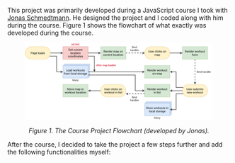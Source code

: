 This project was primarily developed during a JavaScript course I took with [Jonas Schmedtmann](https://twitter.com/jonasschmedtman). He designed the project and I coded along with him during the course. Figure 1 shows the flowchart of what exactly was developed during the course.

<figure>
  <img src="./course-project-flowchart.png" alt="Course Project Flowchart."/>
  <figure-caption>
    <p align=center><i>Figure 1. The Course Project Flowchart (developed by Jonas).</i></p>
  </figure-caption>
</figure>

After the course, I decided to take the project a few steps further and add the following functionalities myself:
<!-- 1. edit any workout -->
<!-- 2. delete a workout -->
<!-- 3. delete all workouts -->
<!-- 4. sort workouts by a certain fields (distance or duration) -->
<!-- 5. rebuild running and cycling objects coming from local storage -->
<!-- 6. better error and confirmation messages -->
<!-- 7. ability to position map to position ALL workouts (important) -->
<!-- 8. ability to draw lines and shapes, instead of points -->
<!-- 9. geocode location from coordinates ("Run in Faro, Portugal") -->
<!-- 10. display weather data for workout time and place -->
